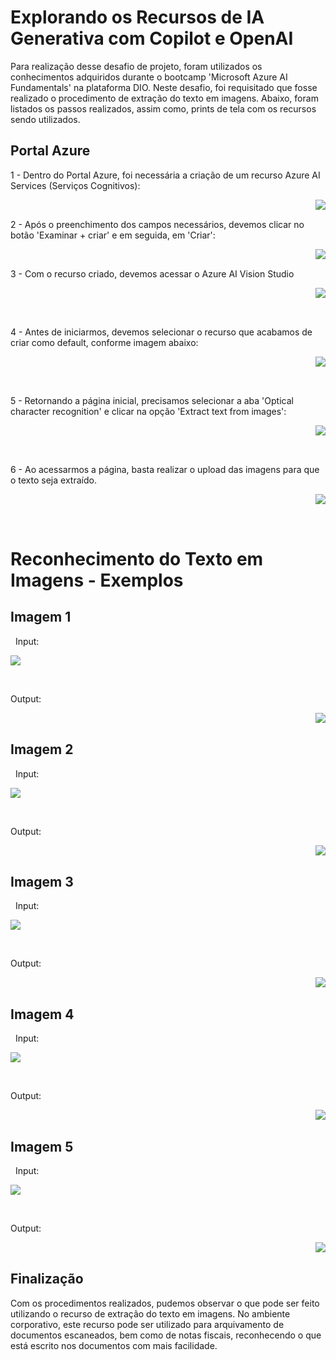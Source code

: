 # Explorando os Recursos de IA Generativa com Copilot e OpenAI

Para realização desse desafio de projeto, foram utilizados os conhecimentos adquiridos durante o bootcamp 'Microsoft Azure AI Fundamentals' na plataforma DIO. Neste desafio, foi requisitado que fosse realizado o procedimento de extração do texto em imagens. Abaixo, foram listados os passos realizados, assim como, prints de tela com os recursos sendo utilizados.

## Portal Azure

1 - Dentro do Portal Azure, foi necessária a criação de um recurso Azure AI Services (Serviços Cognitivos):

<img align="right" src="https://github.com/pvtoledo/pvtoledo-lab5-azure-mlearning-/blob/main/imgs/imagem1.png?raw=true" width="" /> 

&nbsp;

2 - Após o preenchimento dos campos necessários, devemos clicar no botão 'Examinar + criar' e em seguida, em 'Criar':


<img align="right" src="https://github.com/pvtoledo/pvtoledo-lab5-azure-mlearning-/blob/main/imgs/imagem2.png?raw=true" width="" /> 
&nbsp;

3 - Com o recurso criado, devemos acessar o Azure AI Vision Studio

&nbsp;
<img align="right" src="https://github.com/pvtoledo/pvtoledo-lab5-azure-mlearning-/blob/main/imgs/imagem3.png?raw=true" width="" /> 

&nbsp;

4 - Antes de iniciarmos, devemos selecionar o recurso que acabamos de criar como default, conforme imagem abaixo:

&nbsp;
<img align="right" src="https://github.com/pvtoledo/pvtoledo-lab5-azure-mlearning-/blob/main/imgs/imagem4.png?raw=true" width="" />   

&nbsp;

5 - Retornando a página inicial, precisamos selecionar a aba 'Optical character recognition' e clicar na opção 'Extract text from images':

&nbsp;
<img align="right" src="https://github.com/pvtoledo/pvtoledo-lab5-azure-mlearning-/blob/main/imgs/imagem5.png?raw=true" width="" />  

&nbsp;

6 - Ao acessarmos a página, basta realizar o upload das imagens para que o texto seja extraído.

&nbsp;
<img align="right" src="https://github.com/pvtoledo/pvtoledo-lab5-azure-mlearning-/blob/main/imgs/imagem6.png?raw=true" width="" />  

&nbsp;

# Reconhecimento do Texto em Imagens - Exemplos

## Imagem 1

&nbsp;
Input:

<img align="center" src="https://github.com/pvtoledo/pvtoledo-lab5-azure-mlearning-/blob/main/inputs/input1.png?raw=true" width="" />  

&nbsp;

Output:

<img align="right" src="https://github.com/pvtoledo/pvtoledo-lab5-azure-mlearning-/blob/main/outputs/output1.png?raw=true" width="" /> 

&nbsp;

## Imagem 2

&nbsp;
Input:

<img align="center" src="https://github.com/pvtoledo/pvtoledo-lab5-azure-mlearning-/blob/main/inputs/input2.png?raw=true" width="" />  

&nbsp;

Output:

<img align="right" src="https://github.com/pvtoledo/pvtoledo-lab5-azure-mlearning-/blob/main/outputs/output2.png?raw=true" width="" /> 

&nbsp;

## Imagem 3

&nbsp;
Input:

<img align="center" src="https://github.com/pvtoledo/pvtoledo-lab5-azure-mlearning-/blob/main/inputs/input3.png?raw=true" width="" />  

&nbsp;

Output:

<img align="right" src="https://github.com/pvtoledo/pvtoledo-lab5-azure-mlearning-/blob/main/outputs/output3.png?raw=true" width="" /> 

&nbsp;

## Imagem 4

&nbsp;
Input:

<img align="center" src="https://github.com/pvtoledo/pvtoledo-lab5-azure-mlearning-/blob/main/inputs/input4.png?raw=true" width="" />  

&nbsp;

Output:

<img align="right" src="https://github.com/pvtoledo/pvtoledo-lab5-azure-mlearning-/blob/main/outputs/output4.png?raw=true" width="" /> 

&nbsp;

## Imagem 5

&nbsp;
Input:

<img align="center" src="https://github.com/pvtoledo/pvtoledo-lab5-azure-mlearning-/blob/main/inputs/input5.png?raw=true" width="" />  

&nbsp;

Output:

<img align="right" src="https://github.com/pvtoledo/pvtoledo-lab5-azure-mlearning-/blob/main/outputs/output5.png?raw=true" width="" /> 

&nbsp;

## Finalização

Com os procedimentos realizados, pudemos observar o que pode ser feito utilizando o recurso de extração do texto em imagens. No ambiente corporativo, este recurso pode ser utilizado para arquivamento de documentos escaneados, bem como de notas fiscais, reconhecendo o que está escrito nos documentos com mais facilidade.